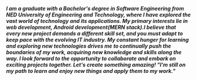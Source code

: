 

*__I am a graduate with a Bachelor's degree in Software Engineering from NED University of Engineering and Technology, where I have explored the vast world of technology and its applications. My primary interests lie in web development, Android development(MERN stack).I believe that every new project demands a different skill set, and you must adapt to keep pace with the evolving IT industry. My constant hunger for learning and exploring new technologies drives me to continually push the boundaries of my work, acquiring new knowledge and skills along the way. I look forward to the opportunity to collaborate and embark on exciting projects together. Let's create something amazing!
"I'm still on my path to learn and enjoy new things and apply them to my work."__*
